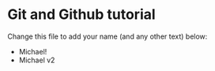 # Git and Github tutorial

Change this file to add your name (and any other text) below:

- Michael!
- Michael v2
